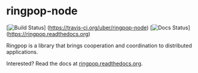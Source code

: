 # ringpop-node
[![Build Status](https://travis-ci.org/uber/ringpop-node.svg?branch=master)] (https://travis-ci.org/uber/ringpop-node) [![Docs Status](https://readthedocs.org/projects/ringpop/badge/?version=latest)] (https://ringpop.readthedocs.org)

Ringpop is a library that brings cooperation and coordination to distributed applications.

Interested? Read the docs at [ringpop.readthedocs.org](https://ringpop.readthedocs.org).
